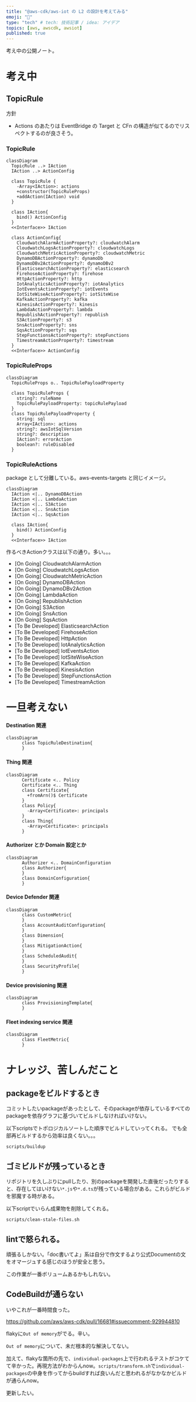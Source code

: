 ```yaml
---
title: "@aws-cdk/aws-iot の L2 の設計を考えてみる"
emoji: "📖"
type: "tech" # tech: 技術記事 / idea: アイデア
topics: [aws, awscdk, awsiot]
published: true
---
```


考え中の公開ノート。

# 考え中

## TopicRule

方針

- Actions のあたりは EventBridge の Target と CFn の構造が似てるのでリスペクトするのが良さそう。

### TopicRule

```mermaid
classDiagram
  TopicRule ..> IAction
  IAction ..> ActionConfig

  class TopicRule {
    -Array<IAction>: actions
    +constructor(TopicRuleProps)
    +addAction(IAction) void
  }

  class IAction{
    bind() ActionConfig
  }
  <<Interface>> IAction

  class ActionConfig{
    CloudwatchAlarmActionProperty?: cloudwatchAlarm
    CloudwatchLogsActionProperty?: cloudwatchLogs
    CloudwatchMetricActionProperty?: cloudwatchMetric
    DynamoDBActionProperty?: dynamoDb
    DynamoDBv2ActionProperty?: dynamoDBv2
    ElasticsearchActionProperty?: elasticsearch
    FirehoseActionProperty?: firehose
    HttpActionProperty?: http
    IotAnalyticsActionProperty?: iotAnalytics
    IotEventsActionProperty?: iotEvents
    IotSiteWiseActionProperty?: iotSiteWise
    KafkaActionProperty?: kafka
    KinesisActionProperty?: kinesis
    LambdaActionProperty?: lambda
    RepublishActionProperty?: republish
    S3ActionProperty?: s3
    SnsActionProperty?: sns
    SqsActionProperty?: sqs
    StepFunctionsActionProperty?: stepFunctions
    TimestreamActionProperty?: timestream
  }
  <<Interface>> ActionConfig

```

### TopicRuleProps

```mermaid
classDiagram
  TopicRuleProps o.. TopicRulePayloadProperty

  class TopicRuleProps {
    string?: ruleName
    TopicRulePayloadProperty: topicRulePayload
  }
  class TopicRulePayloadProperty {
    string: sql
    Array<IAction>: actions
    string?: awsIotSqlVersion
    string?: description
    IAction?: errorAction
    boolean?: ruleDisabled
  }

```

### TopicRuleActions

package として分離している。aws-events-targets と同じイメージ。

```mermaid
classDiagram
  IAction <|.. DynamoDBAction
  IAction <|.. LambdaAction
  IAction <|.. S3Action
  IAction <|.. SnsAction
  IAction <|.. SqsAction

  class IAction{
    bind() ActionConfig
  }
  <<Interface>> IAction

```

作るべきActionクラスは以下の通り。多い。。。

- [On Going] CloudwatchAlarmAction
- [On Going] CloudwatchLogsAction
- [On Going] CloudwatchMetricAction
- [On Going] DynamoDBAction
- [On Going] DynamoDBv2Action
- [On Going] LambdaAction
- [On Going] RepublishAction
- [On Going] S3Action
- [On Going] SnsAction
- [On Going] SqsAction
- [To Be Developed] ElasticsearchAction
- [To Be Developed] FirehoseAction
- [To Be Developed] HttpAction
- [To Be Developed] IotAnalyticsAction
- [To Be Developed] IotEventsAction
- [To Be Developed] IotSiteWiseAction
- [To Be Developed] KafkaAction
- [To Be Developed] KinesisAction
- [To Be Developed] StepFunctionsAction
- [To Be Developed] TimestreamAction

# 一旦考えない

#### Destination 関連

```mermaid
classDiagram
      class TopicRuleDestination{
      }

```

#### Thing 関連

```mermaid
classDiagram
      Certificate <.. Policy
      Certificate <.. Thing
      class Certificate{
        +fromArn()$ Certificate
      }
      class Policy{
        -Array<Certificate>: principals
      }
      class Thing{
        -Array<Certificate>: principals
      }

```

#### Authorizer とか Domain 設定とか

```mermaid
classDiagram
      Authorizer <.. DomainConfiguration
      class Authorizer{
      }
      class DomainConfiguration{
      }

```

#### Device Defender 関連

```mermaid
classDiagram
      class CustomMetric{
      }
      class AccountAuditConfiguration{
      }
      class Dimension{
      }
      class MitigationAction{
      }
      class ScheduledAudit{
      }
      class SecurityProfile{
      }

```

#### Device provisioning 関連

```mermaid
classDiagram
      class ProvisioningTemplate{
      }

```

#### Fleet indexing service 関連

```mermaid
classDiagram
      class FleetMetric{
      }

```

# ナレッジ、苦しんだこと

## packageをビルドするとき
コミットしたいpackageがあったとして、そのpackageが依存しているすべてのpackageを依存グラフに基づいてビルドしなければいけない。

以下scriptsでトポロジカルソートした順序でビルドしていってくれる。
でも全部再ビルドするから効率は良くない。。。

```
scripts/buildup
```

## ゴミビルドが残っているとき
リポジトリを久しぶりにpullしたり、別のpackageを開発した直後だったりすると、存在してはいけない`*.js`や`*.d.ts`が残っている場合がある。これらがビルドを邪魔する時がある。

以下scriptでいらん成果物を削除してくれる。
```
scripts/clean-stale-files.sh
```

## lintで怒られる。
頑張るしかない。「doc書いてよ」系は自分で作文するより公式Documentの文をオマージュする感じのほうが安全と思う。

この作業が一番ボリュームあるかもしれない。

## CodeBuildが通らない
いやこれが一番時間食った。

https://github.com/aws/aws-cdk/pull/16681#issuecomment-929944810

flakyに`Out of memory`がでる。辛い。

`Out of memory`について、未だ根本的な解決してない。

加えて、flakyな箇所の先で、`individual-packages`上で行われるテストがコケてて辛かった。再現方法がわからんnow。`scripts/transform.sh`で`individual-packages`の中身を作ってからbuildすれば良いんだと思われるがなかなかビルドが通らんnow。

更新したい。
